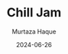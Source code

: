 ---
author: Murtaza Haque
title: Chill Jam
description: This is one of my compositions!
date: 2024-06-26
draft: false
image: Chill.jpeg
tracks:
-   title: Chill Jam
    description: This is one of my music compositions!
    musictrack: ChillJam.mp3
    image: Chill.jpeg
---
